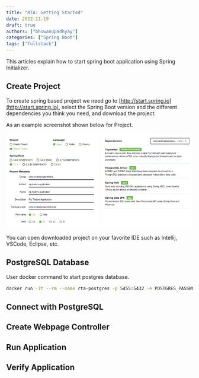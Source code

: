 ```yaml
---
title: "RTA: Getting Started"
date: 2022-11-19
draft: true
authors: ["bhuwanupadhyay"]
categories: ["Spring Boot"]
tags: ["fullstack"]
---
```


This articles explain how to start spring boot application using Spring Initializer.

<!--more-->

## Create Project

To create spring based project we need go to [http://start.spring.io](http://start.spring.io), select the Spring Boot
version and the different
dependencies you think you need, and download the project.

As an example screenshot shown below for Project.

![](create-project.png)

You can open downloaded project on your favorite IDE such as Intellij, VSCode, Eclipse, etc.

## PostgreSQL Database

User docker command to start postgres database.

```bash
docker run -it --rm --name rta-postgres -p 5455:5432 -e POSTGRES_PASSWORD=rtapostgrespw -d postgres
```

## Connect with PostgreSQL

## Create Webpage Controller

## Run Application

## Verify Application